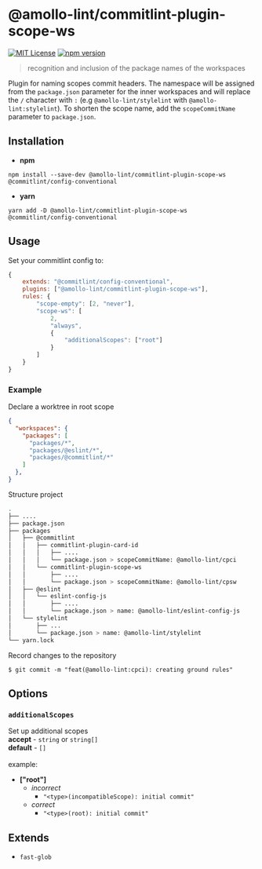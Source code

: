 # @amollo-lint/commitlint-plugin-scope-ws

[![MIT License][license-image]][LICENSE]
[![npm version][npm-img]][npm]

> recognition and inclusion of the package names of the workspaces

Plugin for naming scopes commit headers. The namespace will be assigned from the `package.json` parameter for the inner workspaces and will replace the `/` character with `:` (e.g `@amollo-lint/stylelint` with `@amollo-lint:stylelint`). To shorten the scope name, add the `scopeCommitName` parameter to `package.json`.

## Installation
- **npm**
```
npm install --save-dev @amollo-lint/commitlint-plugin-scope-ws @commitlint/config-conventional
```

- **yarn**
```
yarn add -D @amollo-lint/commitlint-plugin-scope-ws @commitlint/config-conventional
```

## Usage
Set your commitlint config to:
```js
{
    extends: "@commitlint/config-conventional",
    plugins: ["@amollo-lint/commitlint-plugin-scope-ws"],
    rules: {
        "scope-empty": [2, "never"],
        "scope-ws": [
            2,
            "always",
            {
                "additionalScopes": ["root"]
            }
        ]
    }
}
```

### Example
Declare a worktree in root scope
```json
{
  "workspaces": {
    "packages": [
      "packages/*",
      "packages/@eslint/*",
      "packages/@commitlint/*"
    ]
  },
}
```

Structure project
```bash
.
├── ....
├── package.json
├── packages
│   ├── @commitlint
│   │   ├── commitlint-plugin-card-id
│   │   │   ├── ....
│   │   │   └── package.json > scopeCommitName: @amollo-lint/cpci
│   │   └── commitlint-plugin-scope-ws
│   │       ├── ....
│   │       └── package.json > scopeCommitName: @amollo-lint/cpsw
│   ├── @eslint
│   │   └── eslint-config-js
│   │       ├── ....
│   │       └── package.json > name: @amollo-lint/eslint-config-js
│   └── stylelint
│       ├── ...
│       └── package.json > name: @amollo-lint/stylelint
└── yarn.lock
```

Record changes to the repository

```console
$ git commit -m "feat(@amollo-lint:cpci): creating ground rules"
```

## Options
### `additionalScopes`
Set up additional scopes<br/>
**accept** - `string` or `string[]` <br/>
**default** - `[]` <br/><br/>
example:
  - **["root"]**
    - *incorrect*
        - `"<type>(incompatibleScope): initial commit"`
    - *correct*
        - `"<type>(root): initial commit"`

## Extends
- `fast-glob`

[license-image]: https://img.shields.io/npm/l/format-message.svg
[LICENSE]: https://github.com/format-message/format-message/blob/master/LICENSE-MIT
[npm-img]: https://img.shields.io/npm/v/@amollo-lint/commitlint-plugin-scope-ws.svg?style=flat
[npm]: https://www.npmjs.com/package/@amollo-lint/commitlint-plugin-scope-ws

